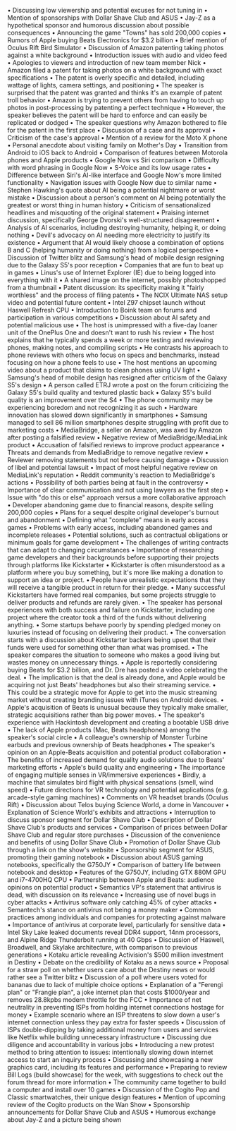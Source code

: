 • Discussing low viewership and potential excuses for not tuning in
• Mention of sponsorships with Dollar Shave Club and ASUS
• Jay-Z as a hypothetical sponsor and humorous discussion about possible consequences
• Announcing the game "Towns" has sold 200,000 copies
• Rumors of Apple buying Beats Electronics for $3.2 billion
• Brief mention of Oculus Rift Bird Simulator
• Discussion of Amazon patenting taking photos against a white background
• Introduction issues with audio and video feed
• Apologies to viewers and introduction of new team member Nick
• Amazon filed a patent for taking photos on a white background with exact specifications
• The patent is overly specific and detailed, including wattage of lights, camera settings, and positioning
• The speaker is surprised that the patent was granted and thinks it's an example of patent troll behavior
• Amazon is trying to prevent others from having to touch up photos in post-processing by patenting a perfect technique
• However, the speaker believes the patent will be hard to enforce and can easily be replicated or dodged
• The speaker questions why Amazon bothered to file for the patent in the first place
• Discussion of a case and its approval
• Criticism of the case's approval
• Mention of a review for the Moto X phone
• Personal anecdote about visiting family on Mother's Day
• Transition from Android to iOS back to Android
• Comparison of features between Motorola phones and Apple products
• Google Now vs Siri comparison
• Difficulty with word phrasing in Google Now
• S-Voice and its low usage rates
• Difference between Siri's AI-like interface and Google Now's more limited functionality
• Navigation issues with Google Now due to similar name
• Stephen Hawking's quote about AI being a potential nightmare or worst mistake
• Discussion about a person's comment on AI being potentially the greatest or worst thing in human history
• Criticism of sensationalized headlines and misquoting of the original statement
• Praising internet discussion, specifically George Dvorski's well-structured disagreement
• Analysis of AI scenarios, including destroying humanity, helping it, or doing nothing
• Devil's advocacy on AI needing more electricity to justify its existence
• Argument that AI would likely choose a combination of options B and C (helping humanity or doing nothing) from a logical perspective
• Discussion of Twitter blitz and Samsung's head of mobile design resigning due to the Galaxy S5's poor reception
• Companies that are fun to beat up in games
• Linus's use of Internet Explorer (IE) due to being logged into everything with it
• A shared image on the internet, possibly photoshopped from a thumbnail
• Patent discussion: its specificity making it "fairly worthless" and the process of filing patents
• The NCIX Ultimate NAS setup video and potential future content
• Intel Z97 chipset launch without Haswell Refresh CPU
• Introduction to Boink team on forums and participation in various competitions
• Discussion about AI safety and potential malicious use
• The host is unimpressed with a five-day loaner unit of the OnePlus One and doesn't want to rush his review
• The host explains that he typically spends a week or more testing and reviewing phones, making notes, and compiling scripts
• He contrasts his approach to phone reviews with others who focus on specs and benchmarks, instead focusing on how a phone feels to use
• The host mentions an upcoming video about a product that claims to clean phones using UV light
• Samsung's head of mobile design has resigned after criticism of the Galaxy S5's design
• A person called ETRJ wrote a post on the forum criticizing the Galaxy S5's build quality and textured plastic back
• Galaxy S5's build quality is an improvement over the S4
• The phone community may be experiencing boredom and not recognizing it as such
• Hardware innovation has slowed down significantly in smartphones
• Samsung managed to sell 86 million smartphones despite struggling with profit due to marketing costs
• MediaBridge, a seller on Amazon, was axed by Amazon after posting a falsified review
• Negative review of MediaBridge/MediaLink product
• Accusation of falsified reviews to improve product appearance
• Threats and demands from MediaBridge to remove negative review
• Reviewer removing statements but not before causing damage
• Discussion of libel and potential lawsuit
• Impact of most helpful negative review on MediaLink's reputation
• Reddit community's reaction to MediaBridge's actions
• Possibility of both parties being at fault in the controversy
• Importance of clear communication and not using lawyers as the first step
• Issue with "do this or else" approach versus a more collaborative approach
• Developer abandoning game due to financial reasons, despite selling 200,000 copies
• Plans for a sequel despite original developer's burnout and abandonment
• Defining what "complete" means in early access games
• Problems with early access, including abandoned games and incomplete releases
• Potential solutions, such as contractual obligations or minimum goals for game development
• The challenges of writing contracts that can adapt to changing circumstances
• Importance of researching game developers and their backgrounds before supporting their projects through platforms like Kickstarter
• Kickstarter is often misunderstood as a platform where you buy something, but it's more like making a donation to support an idea or project.
• People have unrealistic expectations that they will receive a tangible product in return for their pledge.
• Many successful Kickstarters have formed real companies, but some projects struggle to deliver products and refunds are rarely given.
• The speaker has personal experiences with both success and failure on Kickstarter, including one project where the creator took a third of the funds without delivering anything.
• Some startups behave poorly by spending pledged money on luxuries instead of focusing on delivering their product.
• The conversation starts with a discussion about Kickstarter backers being upset that their funds were used for something other than what was promised.
• The speaker compares the situation to someone who makes a good living but wastes money on unnecessary things.
• Apple is reportedly considering buying Beats for $3.2 billion, and Dr. Dre has posted a video celebrating the deal.
• The implication is that the deal is already done, and Apple would be acquiring not just Beats' headphones but also their streaming service.
• This could be a strategic move for Apple to get into the music streaming market without creating branding issues with iTunes on Android devices.
• Apple's acquisition of Beats is unusual because they typically make smaller, strategic acquisitions rather than big power moves.
• The speaker's experience with Hackintosh development and creating a bootable USB drive
• The lack of Apple products (Mac, Beats headphones) among the speaker's social circle
• A colleague's ownership of Monster Turbine earbuds and previous ownership of Beats headphones
• The speaker's opinion on an Apple-Beats acquisition and potential product collaboration
• The benefits of increased demand for quality audio solutions due to Beats' marketing efforts
• Apple's build quality and engineering
• The importance of engaging multiple senses in VR/immersive experiences
• Birdly, a machine that simulates bird flight with physical sensations (smell, wind speed)
• Future directions for VR technology and potential applications (e.g. arcade-style gaming machines)
• Comments on VR headset brands (Oculus Rift)
• Discussion about Telos buying Science World, a dome in Vancouver
• Explanation of Science World's exhibits and attractions
• Interruption to discuss sponsor segment for Dollar Shave Club
• Description of Dollar Shave Club's products and services
• Comparison of prices between Dollar Shave Club and regular store purchases
• Discussion of the convenience and benefits of using Dollar Shave Club
• Promotion of Dollar Shave Club through a link on the show's website
• Sponsorship segment for ASUS, promoting their gaming notebook
• Discussion about ASUS gaming notebooks, specifically the G750JY
• Comparison of battery life between notebook and desktop
• Features of the G750JY, including GTX 880M GPU and i7-4700HQ CPU
• Partnership between Apple and Beats: audience opinions on potential product
• Semantics VP's statement that antivirus is dead, with discussion on its relevance
• Increasing use of novel bugs in cyber attacks
• Antivirus software only catching 45% of cyber attacks
• Semantech's stance on antivirus not being a money maker
• Common practices among individuals and companies for protecting against malware
• Importance of antivirus at corporate level, particularly for sensitive data
• Intel Sky Lake leaked documents reveal DDR4 support, 14nm processors, and Alpine Ridge Thunderbolt running at 40 Gbps
• Discussion of Haswell, Broadwell, and Skylake architecture, with comparison to previous generations
• Kotaku article revealing Activision's $500 million investment in Destiny
• Debate on the credibility of Kotaku as a news source
• Proposal for a straw poll on whether users care about the Destiny news or would rather see a Twitter blitz
• Discussion of a poll where users voted for bananas due to lack of multiple choice options
• Explanation of a "Ferengi plan" or "Frangie plan", a joke internet plan that costs $1000/year and removes 28.8kpbs modem throttle for the FCC
• Importance of net neutrality in preventing ISPs from holding internet connections hostage for money
• Example scenario where an ISP threatens to slow down a user's internet connection unless they pay extra for faster speeds
• Discussion of ISPs double-dipping by taking additional money from users and services like Netflix while building unnecessary infrastructure
• Discussing due diligence and accountability in various jobs
• Introducing a new protest method to bring attention to issues: intentionally slowing down internet access to start an inquiry process
• Discussing and showcasing a new graphics card, including its features and performance
• Preparing to review Bill Logs (build showcase) for the week, with suggestions to check out the forum thread for more information
• The community came together to build a computer and install over 10 games
• Discussion of the Cogito Pop and Classic smartwatches, their unique design features
• Mention of upcoming review of the Cogito products on the Wan Show
• Sponsorship announcements for Dollar Shave Club and ASUS
• Humorous exchange about Jay-Z and a picture being shown